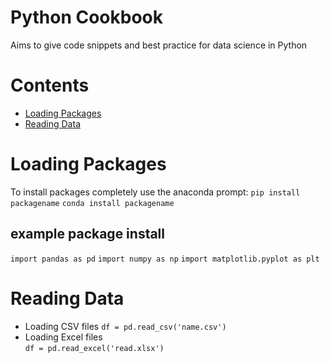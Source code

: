 # Python Cookbook
Aims to give code snippets and best practice for data science in Python

# Contents
- [Loading Packages](#Loading%20Packages)
- [Reading Data](#Reading%20Data)

# Loading Packages 
To install packages completely use the anaconda prompt:
    `pip install packagename`
    `conda install packagename`

## example package install
`import pandas as pd`
`import numpy as np`
`import matplotlib.pyplot as plt`


# Reading Data
- Loading CSV files
`df = pd.read_csv('name.csv')`
- Loading Excel files    
`df = pd.read_excel('read.xlsx')`
